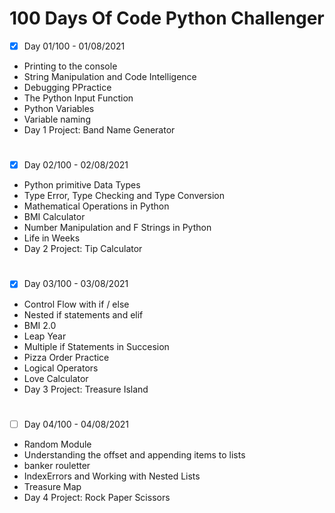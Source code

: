 # 100 Days Of Code Python Challenger

- [x] Day 01/100 - 01/08/2021
- Printing to the console
- String Manipulation and Code Intelligence
- Debugging PPractice
- The Python Input Function
- Python Variables
- Variable naming
- Day 1 Project: Band Name Generator
#
- [X] Day 02/100 - 02/08/2021
- Python primitive Data Types
- Type Error, Type Checking and Type Conversion
- Mathematical Operations in Python
- BMI Calculator
- Number Manipulation and F Strings in Python
- Life in Weeks
- Day 2 Project: Tip Calculator
#
- [X] Day 03/100 - 03/08/2021
- Control Flow with if / else
- Nested if statements and elif
- BMI 2.0
- Leap Year
- Multiple if Statements in Succesion
- Pizza Order Practice
- Logical Operators
- Love Calculator
- Day 3 Project: Treasure Island
#
- [ ] Day 04/100 - 04/08/2021
- Random Module
- Understanding the offset and appending items to lists
- banker rouletter
- IndexErrors and Working with Nested Lists
- Treasure Map
- Day 4 Project: Rock Paper Scissors
